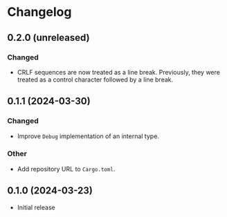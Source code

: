 # Changelog

## 0.2.0 (unreleased)

### Changed

- CRLF sequences are now treated as a line break. Previously, they were treated
  as a control character followed by a line break.

## 0.1.1 (2024-03-30)

### Changed

- Improve `Debug` implementation of an internal type.

### Other

- Add repository URL to `Cargo.toml`.

## 0.1.0 (2024-03-23)

- Initial release
